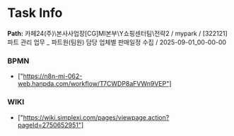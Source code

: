# Task Info

**Path:** 카페24(주)\본사사업장\[CG]MI본부\Y쇼핑센터팀\전략2 / mypark / [322121] 파트 관리 업무 _ 파트원(팀원) 담당 업체별 판매일정 수집 / 2025-09-01_00-00-00

### BPMN
- ["https://n8n-mi-062-web.hanpda.com/workflow/T7CWDP8aFVWn9VEP"]

### WIKI
- ["https://wiki.simplexi.com/pages/viewpage.action?pageId=2750652951"]

